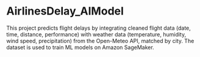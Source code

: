 # AirlinesDelay_AIModel
This project predicts flight delays by integrating cleaned flight data (date, time, distance, performance) with weather data (temperature, humidity, wind speed, precipitation) from the Open-Meteo API, matched by city. The dataset is used to train ML models on Amazon SageMaker.
